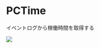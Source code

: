 # PCTime
イベントログから稼働時間を取得する

<img src="https://github.com/ikageso/PCTime/wiki/images/pctime001.JPG" />
